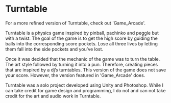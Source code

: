 # Turntable
For a more refined version of Turntable, check out 'Game_Arcade'.

Turntable is a physics game inspired by pinball, pachinko and peggle but with a twist. The goal of the game is to get the high score by guiding the balls into the corresponding score pockets. Lose all three lives by letting them fall into the side pockets and you’ve lost.

Once it was decided that the mechanic of the game was to turn the table. The art style followed by turning it into a pun. Therefore, creating pieces that are inspired by a dj’s turntables. This version of the game does not save your score. However, the version featured in 'Game_Arcade' does.

Turntable was a solo project developed using Unity and Photoshop. While I can take credit for game design and programming, I do not and can not take credit for the art and audio work in Turntable.
